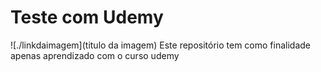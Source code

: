 # Teste com Udemy

![./linkdaimagem](titulo da imagem)
Este repositório tem como finalidade apenas aprendizado com o curso udemy
